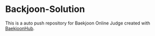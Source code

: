 # Backjoon-Solution
This is a auto push repository for Baekjoon Online Judge created with [BaekjoonHub](https://github.com/BaekjoonHub/BaekjoonHub).
